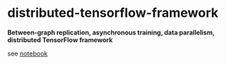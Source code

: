 # distributed-tensorflow-framework
**Between-graph replication, asynchronous training, data parallelism, distributed TensorFlow framework**

see [notebook](https://github.com/bujingyi/distributed-tensorflow-framework/blob/master/distributed_tensorflow_framework.ipynb)


